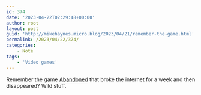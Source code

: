 ```yaml
---
id: 374
date: '2023-04-22T02:29:48+00:00'
author: root
layout: post
guid: 'http://mikehaynes.micro.blog/2023/04/21/remember-the-game.html'
permalink: /2023/04/22/374/
categories:
    - Note
tags:
    - 'Video games'
---
```


Remember the game [Abandoned](https://en.wikipedia.org/wiki/Abandoned_(video_game)) that broke the internet for a week and then disappeared? Wild stuff.